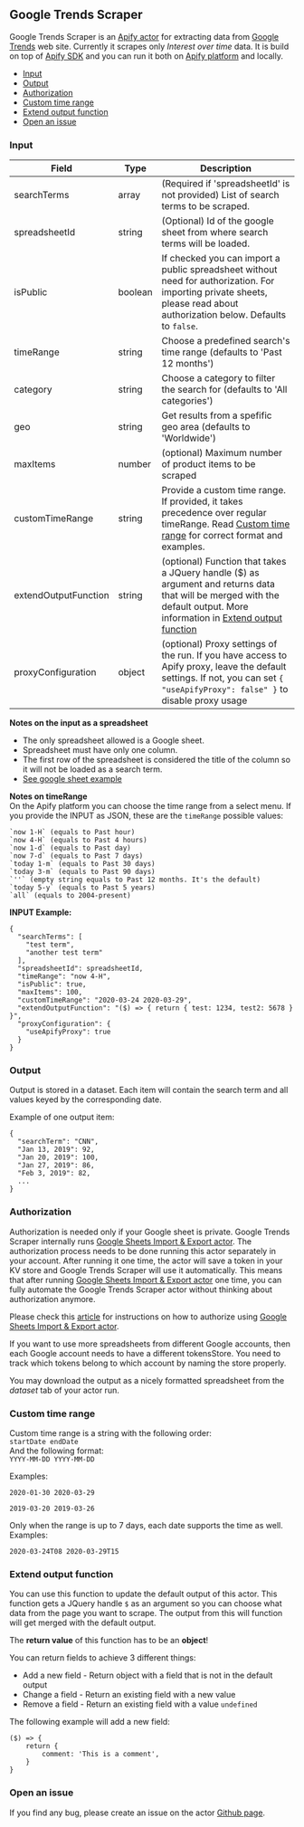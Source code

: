 ## Google Trends Scraper

Google Trends Scraper is an [Apify actor](https://apify.com/actors) for extracting data from [Google Trends](https://trends.google.com/trends) web site. Currently it scrapes only *Interest over time* data. It is build on top of [Apify SDK](https://sdk.apify.com/) and you can run it both on [Apify platform](https://my.apify.com) and locally.

- [Input](#input)
- [Output](#output)
- [Authorization](#authorization)
- [Custom time range](#custom-time-range)
- [Extend output function](#extend-output-function)
- [Open an issue](#open-an-issue)

### Input

| Field | Type | Description |
| ----- | ---- | ----------- |
| searchTerms | array | (Required if 'spreadsheetId' is not provided) List of search terms to be scraped. |
| spreadsheetId | string | (Optional) Id of the google sheet from where search terms will be loaded. |
| isPublic | boolean | If checked you can import a public spreadsheet without need for authorization. For importing private sheets, please read about authorization below. Defaults to `false`. |
| timeRange | string | Choose a predefined search's time range (defaults to 'Past 12 months') |
| category | string | Choose a category to filter the search for (defaults to 'All categories') |
| geo | string | Get results from a spefific geo area (defaults to 'Worldwide') |
| maxItems | number | (optional) Maximum number of product items to be scraped |
| customTimeRange | string | Provide a custom time range. If provided, it takes precedence over regular timeRange. Read [Custom time range](#custom-time-range) for correct format and examples. |
| extendOutputFunction | string | (optional) Function that takes a JQuery handle ($) as argument and returns data that will be merged with the default output. More information in [Extend output function](#extend-output-function) |
| proxyConfiguration | object | (optional) Proxy settings of the run. If you have access to Apify proxy, leave the default settings. If not, you can set `{ "useApifyProxy": false" }` to disable proxy usage |

**Notes on the input as a spreadsheet**
- The only spreadsheet allowed is a Google sheet.
- Spreadsheet must have only one column.
- The first row of the spreadsheet is considered the title of the column so it will not be loaded as a search term.
- [See google sheet example](https://github.com/emastra/actor-google-trends-scraper/blob/master/google-sheet-example.png)

**Notes on timeRange**\
On the Apify platform you can choose the time range from a select menu. 
If you provide the INPUT as JSON, these are the `timeRange` possible values:<br />
```
`now 1-H` (equals to Past hour)
`now 4-H` (equals to Past 4 hours)
`now 1-d` (equals to Past day)
`now 7-d` (equals to Past 7 days)
`today 1-m` (equals to Past 30 days)
`today 3-m` (equals to Past 90 days)
`''` (empty string equals to Past 12 months. It's the default)
`today 5-y` (equals to Past 5 years)
`all` (equals to 2004-present)
```

**INPUT Example:**

```
{
  "searchTerms": [
    "test term",
    "another test term"
  ],
  "spreadsheetId": spreadsheetId,
  "timeRange": "now 4-H", 
  "isPublic": true,
  "maxItems": 100,
  "customTimeRange": "2020-03-24 2020-03-29",
  "extendOutputFunction": "($) => { return { test: 1234, test2: 5678 } }",
  "proxyConfiguration": {
    "useApifyProxy": true
  }
}
```

### Output

Output is stored in a dataset.
Each item will contain the search term and all values keyed by the corresponding date.

Example of one output item:
```
{
  "searchTerm": "CNN",
  "‪Jan 13, 2019‬": 92,
  "‪Jan 20, 2019‬": 100,
  "‪Jan 27, 2019‬": 86,
  "‪Feb 3, 2019‬": 82,
  ...
}
```

### Authorization

Authorization is needed only if your Google sheet is private.
Google Trends Scraper internally runs [Google Sheets Import & Export actor](https://apify.com/lukaskrivka/google-sheets#authentication-and-authorization). The authorization process needs to be done running this actor separately in your account. After running it one time, the actor will save a token in your KV store and Google Trends Scraper will use it automatically. This means that after running [Google Sheets Import & Export actor](https://apify.com/lukaskrivka/google-sheets#authentication-and-authorization) one time, you can fully automate the Google Trends Scraper actor without thinking about authorization anymore.

Please check this [article](https://help.apify.com/en/articles/2424053-google-integration) for instructions on how to authorize using [Google Sheets Import & Export actor](https://apify.com/lukaskrivka/google-sheets#authentication-and-authorization).

If you want to use more spreadsheets from different Google accounts, then each Google account needs to have a different tokensStore. You need to track which tokens belong to which account by naming the store properly.

You may download the output as a nicely formatted spreadsheet from the *dataset* tab of your actor run.

### Custom time range

Custom time range is a string with the following order:\
`startDate endDate`\
And the following format:\
`YYYY-MM-DD YYYY-MM-DD`

Examples:
```
2020-01-30 2020-03-29
```
```
2019-03-20 2019-03-26
```

Only when the range is up to 7 days, each date supports the time as well. 
Examples:
```
2020-03-24T08 2020-03-29T15
```

### Extend output function

You can use this function to update the default output of this actor. This function gets a JQuery handle `$` as an argument so you can choose what data from the page you want to scrape. The output from this will function will get merged with the default output.

The **return value** of this function has to be an **object**!

You can return fields to achieve 3 different things:
- Add a new field - Return object with a field that is not in the default output
- Change a field - Return an existing field with a new value
- Remove a field - Return an existing field with a value `undefined`

The following example will add a new field:
```
($) => {
    return {
        comment: 'This is a comment',
    }
}
```

### Open an issue
If you find any bug, please create an issue on the actor [Github page](https://github.com/emastra/actor-google-trends-scraper).

